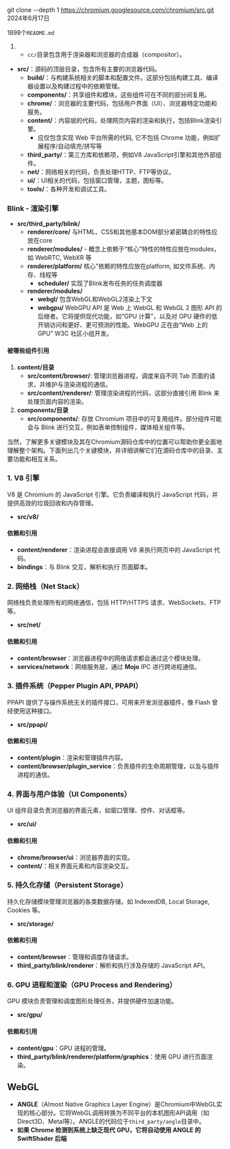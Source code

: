 git clone --depth 1 https://chromium.googlesource.com/chromium/src.git 2024年6月17日

1898个`README.md`
1. - `cc/`目录包含用于渲染器和浏览器的合成器（compositor）。

- **src/**：源码的顶层目录，包含所有主要的浏览器代码。
	- **build/**：与构建系统相关的脚本和配置文件。这部分包括构建工具、编译器设置以及构建过程中的依赖管理。
	- **components/**：共享组件和模块，这些组件可在不同的部分间复用。
	- **chrome/**：浏览器的主要代码，包括用户界面（UI）、浏览器特定功能和服务。
	- **content/**：内容层的代码，处理网页内容的渲染和执行，包括Blink渲染引擎。
		- 应仅包含实现 Web 平台所需的代码,  它不包括 Chrome 功能，例如扩展程序/自动填充/拼写等
	- **third_party/**：第三方库和依赖项，例如V8 JavaScript引擎和其他外部组件。
	- **net/**：网络相关的代码，负责处理HTTP、FTP等协议。
	- **ui/**：UI相关的代码，包括窗口管理，主题，图标等。
	- **tools/**：各种开发和调试工具。
	

### Blink - 渲染引擎
- **src/third_party/blink/**
    - **renderer/core/** 与HTML、CSS和其他基本DOM部分紧密耦合的特性应放在core
    - **renderer/modules/** - 概念上依赖于“核心”特性的特性应放在modules，如 WebRTC, WebXR 等
    - **renderer/platform/** 核心”依赖的特性应放在platform, 如文件系统、内存、线程等
	    - **scheduler/** 实现了Blink发布任务的任务调度器
    - **renderer/modules/**
	    - **webgl/** 包含WebGL和WebGL2渲染上下文
	    - **webgpu/** WebGPU API 是 Web 上 WebGL 和 WebGL 2 图形 API 的后继者。它将提供现代功能，如“GPU 计算”，以及对 GPU 硬件的低开销访问和更好、更可预测的性能。WebGPU 正在由“Web 上的 GPU” W3C 社区小组开发。
#### 被哪些组件引用
1. **content/目录**
    - **src/content/browser/**: 管理浏览器进程，调度来自不同 Tab 页面的请求，并维护与渲染进程的通信。
    - **src/content/renderer/**: 管理渲染进程的代码，这部分直接引用 Blink 来处理页面内容的渲染。
2. **components/目录**
    - **src/components/**: 存放 Chromium 项目中的可复用组件。部分组件可能会与 Blink 进行交互，例如表单控制组件，媒体相关组件等。

当然，了解更多关键模块及其在Chromium源码仓库中的位置可以帮助你更全面地理解整个架构。下面列出几个关键模块，并详细讲解它们在源码仓库中的目录、主要功能和相互关系。

### 1. V8 引擎
V8 是 Chromium 的 JavaScript 引擎。它负责编译和执行 JavaScript 代码，并提供高效的垃圾回收和内存管理。
- **src/v8/**
#### 依赖和引用
- **content/renderer**：渲染进程会直接调用 V8 来执行网页中的 JavaScript 代码。
- **bindings**：与 Blink 交互，解析和执行 页面脚本。
### 2. 网络栈（Net Stack）
网络栈负责处理所有的网络通信，包括 HTTP/HTTPS 请求、WebSockets、FTP 等。
- **src/net/**
#### 依赖和引用
- **content/browser**：浏览器进程中的网络请求都会通过这个模块处理。
- **services/network**：网络服务层，通过 **Mojo** IPC 进行跨进程通信。
### 3. 插件系统（Pepper Plugin API, PPAPI）
PPAPI 提供了与操作系统无关的插件接口，可用来开发浏览器插件，像 Flash 曾经使用这种接口。
- **src/ppapi/**
#### 依赖和引用
- **content/plugin**：渲染和管理插件内容。
- **content/browser/plugin_service**：负责插件的生命周期管理，以及与插件进程的通信。
### 4. 界面与用户体验（UI Components）
UI 组件目录负责浏览器的界面元素，如窗口管理、控件、对话框等。
- **src/ui/**
#### 依赖和引用
- **chrome/browser/ui**：浏览器界面的实现。
- **content/**：相关界面元素和内容渲染交互。
### 5. 持久化存储（Persistent Storage）
持久化存储模块管理浏览器的各类数据存储，如 IndexedDB, Local Storage, Cookies 等。
- **src/storage/**
#### 依赖和引用
- **content/browser**：管理和调度存储请求。
- **third_party/blink/renderer**：解析和执行涉及存储的 JavaScript API。
### 6. GPU 进程和渲染（GPU Process and Rendering）
GPU 模块负责管理和调度图形处理任务，并提供硬件加速功能。
- **src/gpu/**
#### 依赖和引用
- **content/gpu**：GPU 进程的管理。
- **third_party/blink/renderer/platform/graphics**：使用 GPU 进行页面渲染。

## WebGL
- **ANGLE**（Almost Native Graphics Layer Engine）是Chromium中WebGL实现的核心部分。它将WebGL调用转换为不同平台的本机图形API调用（如Direct3D、Metal等）。ANGLE的代码位于`third_party/angle`目录中。
- **如果 Chrome 检测到系统上缺乏现代 GPU，它将自动使用 ANGLE 的 SwiftShader 后端**
